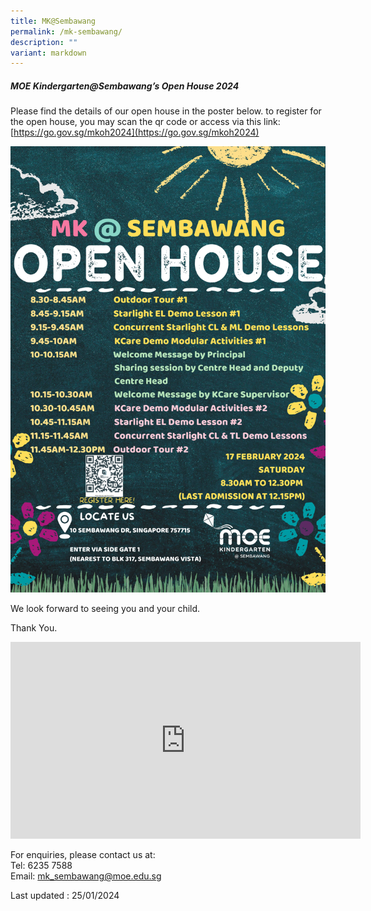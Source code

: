```yaml
---
title: MK@Sembawang
permalink: /mk-sembawang/
description: ""
variant: markdown
---
```

<!--
![](/images/MK%20Open%20House%202023.jpeg)

![](/images/MK-open-house.jpeg)

![](/images/waitlist-application.jpeg)

![](/images/mk-youtube.jpeg)

<br>
<img src="/images/mksmb.png" 
     style="width:40%">
		 
 <img src="/images/mksmb1.png" 
     style="width:40%">
-->

##### MOE Kindergarten@Sembawang’s Open House 2024

Please find the details of our open house in the poster below. to register for the open house, you may scan the qr code or access via this link:
[https://go.gov.sg/mkoh2024](https://go.gov.sg/mkoh2024)

![2024 MK Open House Poster](/images/MKSembawang_2024_Open_House_Poster.png)

We look forward to seeing you and your child.

Thank You.

<iframe width="560" height="315" src="https://www.youtube.com/embed/m1ED5IUgc4A" title="YouTube video player" frameborder="0" allow="accelerometer; autoplay; clipboard-write; encrypted-media; gyroscope; picture-in-picture; web-share" allowfullscreen=""></iframe>

For enquiries, please contact us at:<br>
Tel: 6235 7588<br>
Email: mk_sembawang@moe.edu.sg

Last updated : 25/01/2024